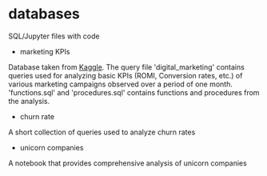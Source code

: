 # databases
SQL/Jupyter files with code

- marketing KPIs

Database taken from [Kaggle]("https://www.kaggle.com/datasets/sinderpreet/analyze-the-marketing-spending"). The query file 'digital_marketing' contains queries used for analyzing basic KPIs (ROMI, Conversion rates, etc.) of various marketing campaigns observed over a period of one month. 'functions.sql' and 'procedures.sql' contains functions and procedures from the analysis. 

- churn rate 

A short collection of queries used to analyze churn rates 

- unicorn companies

A notebook that provides comprehensive analysis of unicorn companies




